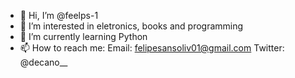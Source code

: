- 👋 Hi, I’m @feelps-1
- 👀 I’m interested in eletronics, books and programming
- 🌱 I’m currently learning Python
- 📫 How to reach me: 
  Email: felipesansoliv01@gmail.com
  Twitter: @decano__

